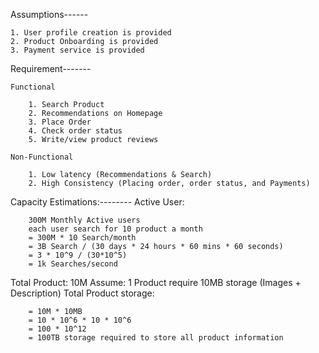 Assumptions------

    1. User profile creation is provided
    2. Product Onboarding is provided
    3. Payment service is provided

Requirement-------

    Functional

        1. Search Product
        2. Recommendations on Homepage
        3. Place Order
        4. Check order status
        5. Write/view product reviews

    Non-Functional

        1. Low latency (Recommendations & Search)
        2. High Consistency (Placing order, order status, and Payments)

Capacity Estimations:--------
Active User:

        300M Monthly Active users
        each user search for 10 product a month
        = 300M * 10 Search/month
        = 3B Search / (30 days * 24 hours * 60 mins * 60 seconds)
        = 3 * 10^9 / (30*10^5)
        = 1k Searches/second

Total Product: 10M
Assume: 1 Product require 10MB storage (Images + Description)
Total Product storage:

        = 10M * 10MB
        = 10 * 10^6 * 10 * 10^6
        = 100 * 10^12
        = 100TB storage required to store all product information
